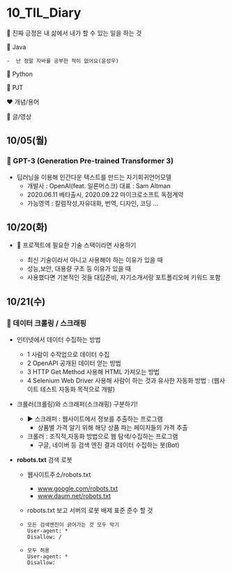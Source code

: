 # 10_TIL_Diary

:apple: 진짜 긍정은 내 삶에서 내가 할 수 있는 일을 하는 것

:black_heart: Java

	-  난 정말 자바를 공부한 적이 없어요(윤성우)

:green_heart: Python

:handshake: PJT

:heart: 개념/용어

:blue_heart: 글/영상



## 10/05(월)

### :blue_heart: GPT-3 (Generation Pre-trained Transformer 3)

* 딥러닝을 이용해 인간다운 텍스트를 만드는 자기회귀언어모델
  * 개발사 : OpenAI(feat. 일론머스크) 대표 : Sam Altman
  * 2020.06.11 베타출시, 2020.09.22 마이크로소프트 독점계약
  * 가능영역 : 칼럼작성,자유대화, 번역, 디자인, 코딩 ...

## 10/20(화)

- :blue_heart: 프로젝트에 필요한 기술 스택이라면 사용하기 

  - 최신 기술이라서 아니고 사용해야 하는 이유가 있을 때
  - 성능,보안, 대용량 구조 등 이유가 있을 때
  - 사용했다면 기본적인 것들 대답준비, 자기소개서랑 포트폴리오에 키워드 포함


## 10/21(수)

### :blue_heart: 데이터 크롤링 / 스크래핑

- 인터넷에서 데이터 수집하는 방법
  - 1 사람이 수작업으로 데이터 수집
  - 2 OpenAPI 공개된 데이터 얻는 방법
  - 3 HTTP Get Method 사용해 HTML 가져오는 방법
  - 4 Selenium Web Driver 사용해 사람이 하는 것과 유사한 자동화 방법 : (웹사이트 테스트 자동화 목적으로 개발)

- 크롤러(크롤링)와 스크래퍼(스크래핑) 구분하기!

  - :arrow_forward: 스크래퍼 : 웹사이트에서 정보를 추출하는 프로그램
    - 상품별 가격 알기 위해 해당 상품 파는 페이지들의 가격 추출
  - 크롤러 : 조직적,자동화 방법으로 웹 탐색/수집하는 프로그램
    - 구글, 네이버 등 검색 엔진 결과 데이터 수집하는 봇(Bot)

- **robots.txt** 검색 로봇

  - 웹사이트주소/robots.txt

    - www.google.com/robots.txt
    - www.daum.net/robots.txt

  - robots.txt 보고 서버의 로봇 배제 표준 준수 할 것

  - ```
    모든 검색엔진이 긁어가는 것 모두 막기
    User-agent: *
    Disallow: /
    ```

  - ```
    모두 허용
    User-agent: *
    Disallow:
    ```

